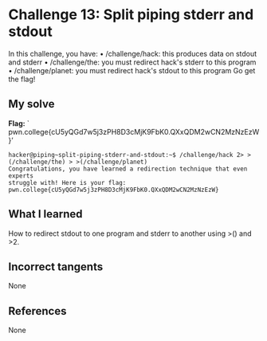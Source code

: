 # Challenge 13: Split piping stderr and stdout
In this challenge, you have:
•	/challenge/hack: this produces data on stdout and stderr
•	/challenge/the: you must redirect hack's stderr to this program
•	/challenge/planet: you must redirect hack's stdout to this program
Go get the flag!

## My solve
**Flag:** ` pwn.college{cU5yQGd7w5j3zPH8D3cMjK9FbK0.QXxQDM2wCN2MzNzEzW}’


```
hacker@piping~split-piping-stderr-and-stdout:~$ /challenge/hack 2> >(/challenge/the) > >(/challenge/planet)
Congratulations, you have learned a redirection technique that even experts 
struggle with! Here is your flag:
pwn.college{cU5yQGd7w5j3zPH8D3cMjK9FbK0.QXxQDM2wCN2MzNzEzW}
```

## What I learned
How to redirect stdout to one program and stderr to another using >() and >2.

## Incorrect tangents
None

## References
None
